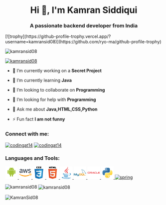 <h1 align="center">Hi 👋, I'm Kamran Siddiqui</h1>
<h3 align="center">A passionate backend developer from India</h3>
[![trophy](https://github-profile-trophy.vercel.app/?username=kamransid08)](https://github.com/ryo-ma/github-profile-trophy)
<p align="left"> <img src="https://komarev.com/ghpvc/?username=kamransid08&label=Profile%20views&color=0e75b6&style=flat" alt="kamransid08" /> </p>

<p align="left"> <a href="https://github.com/ryo-ma/github-profile-trophy"><img src="https://github-profile-trophy.vercel.app/?username=kamransid08" alt="kamransid08" /></a> </p>

- 🔭 I’m currently working on a **Secret Project**

- 🌱 I’m currently learning **Java**

- 👯 I’m looking to collaborate on **Programming**

- 🤝 I’m looking for help with **Programming**

- 💬 Ask me about **Java,HTML,CSS,Python**

- ⚡ Fun fact **I am not funny**

<h3 align="left">Connect with me:</h3>
<p align="left">
<a href="https://instagram.com/CodingAt14" target="blank"><img align="center" src="https://raw.githubusercontent.com/rahuldkjain/github-profile-readme-generator/master/src/images/icons/Social/instagram.svg" alt="codingat14" height="30" width="40" /></a>
<a href="https://www.youtube.com/CodingAt14" target="blank"><img align="center" src="https://raw.githubusercontent.com/rahuldkjain/github-profile-readme-generator/master/src/images/icons/Social/youtube.svg" alt="codingat14" height="30" width="40" /></a>
</p>

<h3 align="left">Languages and Tools:</h3>
<p align="left"> <a href="https://developer.android.com" target="_blank" rel="noreferrer"> <img src="https://raw.githubusercontent.com/devicons/devicon/master/icons/android/android-original-wordmark.svg" alt="android" width="40" height="40"/> </a> <a href="https://aws.amazon.com" target="_blank" rel="noreferrer"> <img src="https://raw.githubusercontent.com/devicons/devicon/master/icons/amazonwebservices/amazonwebservices-original-wordmark.svg" alt="aws" width="40" height="40"/> </a> <a href="https://www.w3schools.com/css/" target="_blank" rel="noreferrer"> <img src="https://raw.githubusercontent.com/devicons/devicon/master/icons/css3/css3-original-wordmark.svg" alt="css3" width="40" height="40"/> </a> <a href="https://www.w3.org/html/" target="_blank" rel="noreferrer"> <img src="https://raw.githubusercontent.com/devicons/devicon/master/icons/html5/html5-original-wordmark.svg" alt="html5" width="40" height="40"/> </a> <a href="https://www.java.com" target="_blank" rel="noreferrer"> <img src="https://raw.githubusercontent.com/devicons/devicon/master/icons/java/java-original.svg" alt="java" width="40" height="40"/> </a> <a href="https://www.mysql.com/" target="_blank" rel="noreferrer"> <img src="https://raw.githubusercontent.com/devicons/devicon/master/icons/mysql/mysql-original-wordmark.svg" alt="mysql" width="40" height="40"/> </a> <a href="https://www.oracle.com/" target="_blank" rel="noreferrer"> <img src="https://raw.githubusercontent.com/devicons/devicon/master/icons/oracle/oracle-original.svg" alt="oracle" width="40" height="40"/> </a> <a href="https://www.python.org" target="_blank" rel="noreferrer"> <img src="https://raw.githubusercontent.com/devicons/devicon/master/icons/python/python-original.svg" alt="python" width="40" height="40"/> </a> <a href="https://spring.io/" target="_blank" rel="noreferrer"> <img src="https://www.vectorlogo.zone/logos/springio/springio-icon.svg" alt="spring" width="40" height="40"/> </a> </p>

<p><img align="left" src="https://github-readme-stats.vercel.app/api/top-langs?username=kamransid08&show_icons=true&locale=en&layout=compact" alt="kamransid08" /></p>

<p>&nbsp;<img align="center" src="https://github-readme-stats.vercel.app/api?username=kamransid08&show_icons=true&locale=en" alt="kamransid08" /></p>

<p><img align="center" src="https://github-readme-streak-stats.herokuapp.com/?user=KamranSid08&" alt="KamranSid08" /></p>
